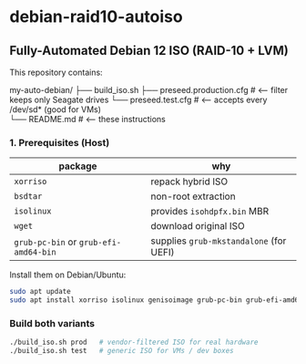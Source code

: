 # debian-raid10-autoiso
## Fully-Automated Debian 12 ISO (RAID-10 + LVM)

This repository contains:

my-auto-debian/
├── build_iso.sh
├── preseed.production.cfg   # <-- filter keeps only Seagate drives
└── preseed.test.cfg         # <-- accepts every /dev/sd*   (good for VMs)  
└── README.md    # <-- these instructions  

### 1. Prerequisites (Host)

| package | why |
|---------|-----|
| `xorriso` | repack hybrid ISO |
| `bsdtar`  | non-root extraction |
| `isolinux`| provides `isohdpfx.bin` MBR |
| `wget`    | download original ISO |
| `grub-pc-bin` or `grub-efi-amd64-bin` | supplies `grub-mkstandalone` (for UEFI) |

Install them on Debian/Ubuntu:

```bash
sudo apt update
sudo apt install xorriso isolinux genisoimage grub-pc-bin grub-efi-amd64-bin bsdtar wget
```
### Build both variants

```bash
./build_iso.sh prod   # vendor-filtered ISO for real hardware
./build_iso.sh test   # generic ISO for VMs / dev boxes
```


